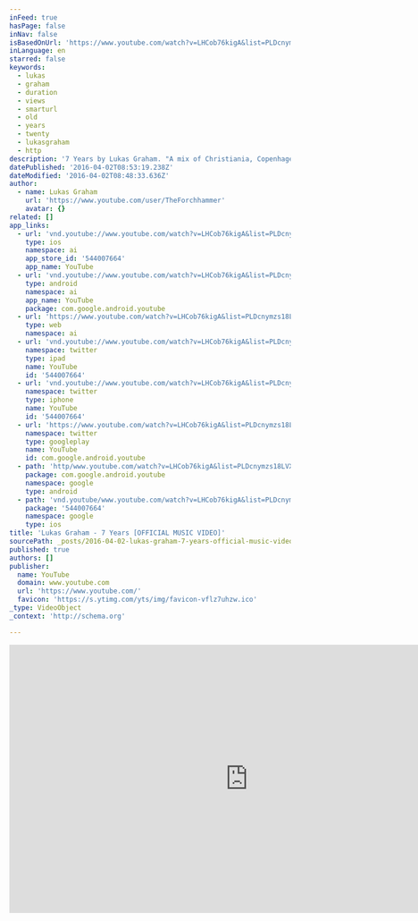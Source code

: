 ```yaml
---
inFeed: true
hasPage: false
inNav: false
isBasedOnUrl: 'https://www.youtube.com/watch?v=LHCob76kigA&list=PLDcnymzs18LVXfO_x0Ei0R24qDbVtyy66&index=3'
inLanguage: en
starred: false
keywords:
  - lukas
  - graham
  - duration
  - views
  - smarturl
  - old
  - years
  - twenty
  - lukasgraham
  - http
description: '7 Years by Lukas Graham. "A mix of Christiania, Copenhagen and Los Angeles is combined to give you a beautiful imagery to help the song along. I really hope you like it."'
datePublished: '2016-04-02T08:53:19.238Z'
dateModified: '2016-04-02T08:48:33.636Z'
author:
  - name: Lukas Graham
    url: 'https://www.youtube.com/user/TheForchhammer'
    avatar: {}
related: []
app_links:
  - url: 'vnd.youtube://www.youtube.com/watch?v=LHCob76kigA&list=PLDcnymzs18LVXfO_x0Ei0R24qDbVtyy66&index=3&feature=applinks'
    type: ios
    namespace: ai
    app_store_id: '544007664'
    app_name: YouTube
  - url: 'vnd.youtube://www.youtube.com/watch?v=LHCob76kigA&list=PLDcnymzs18LVXfO_x0Ei0R24qDbVtyy66&index=3&feature=applinks'
    type: android
    namespace: ai
    app_name: YouTube
    package: com.google.android.youtube
  - url: 'https://www.youtube.com/watch?v=LHCob76kigA&list=PLDcnymzs18LVXfO_x0Ei0R24qDbVtyy66&index=3&feature=applinks'
    type: web
    namespace: ai
  - url: 'vnd.youtube://www.youtube.com/watch?v=LHCob76kigA&list=PLDcnymzs18LVXfO_x0Ei0R24qDbVtyy66&index=3&feature=applinks'
    namespace: twitter
    type: ipad
    name: YouTube
    id: '544007664'
  - url: 'vnd.youtube://www.youtube.com/watch?v=LHCob76kigA&list=PLDcnymzs18LVXfO_x0Ei0R24qDbVtyy66&index=3&feature=applinks'
    namespace: twitter
    type: iphone
    name: YouTube
    id: '544007664'
  - url: 'https://www.youtube.com/watch?v=LHCob76kigA&list=PLDcnymzs18LVXfO_x0Ei0R24qDbVtyy66&index=3'
    namespace: twitter
    type: googleplay
    name: YouTube
    id: com.google.android.youtube
  - path: 'http/www.youtube.com/watch?v=LHCob76kigA&list=PLDcnymzs18LVXfO_x0Ei0R24qDbVtyy66&index=3'
    package: com.google.android.youtube
    namespace: google
    type: android
  - path: 'vnd.youtube/www.youtube.com/watch?v=LHCob76kigA&list=PLDcnymzs18LVXfO_x0Ei0R24qDbVtyy66&index=3'
    package: '544007664'
    namespace: google
    type: ios
title: 'Lukas Graham - 7 Years [OFFICIAL MUSIC VIDEO]'
sourcePath: _posts/2016-04-02-lukas-graham-7-years-official-music-video.md
published: true
authors: []
publisher:
  name: YouTube
  domain: www.youtube.com
  url: 'https://www.youtube.com/'
  favicon: 'https://s.ytimg.com/yts/img/favicon-vflz7uhzw.ico'
_type: VideoObject
_context: 'http://schema.org'

---
```

<iframe src="https://cdn.embedly.com/widgets/media.html?src=https%3A%2F%2Fwww.youtube.com%2Fembed%2Fvideoseries%3Flist%3DPLDcnymzs18LVXfO_x0Ei0R24qDbVtyy66&amp;url=https%3A%2F%2Fwww.youtube.com%2Fwatch%3Fv%3DLHCob76kigA%26list%3DPLDcnymzs18LVXfO_x0Ei0R24qDbVtyy66%26index%3D3&amp;image=https%3A%2F%2Fi.ytimg.com%2Fvi%2FLHCob76kigA%2Fhqdefault.jpg&amp;key=b7d04c9b404c499eba89ee7072e1c4f7&amp;type=text%2Fhtml&amp;schema=youtube" width="854" height="480" scrolling="no" frameborder="0" allowfullscreen="allowfullscreen" style=""></iframe>